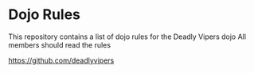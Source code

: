 Dojo Rules
==========

This repository contains a list of dojo rules for the Deadly Vipers dojo
All members should read the rules
 


https://github.com/deadlyvipers
